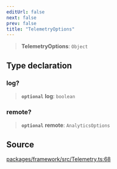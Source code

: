 ```yaml
---
editUrl: false
next: false
prev: false
title: "TelemetryOptions"
---
```


> **TelemetryOptions**: `Object`

## Type declaration

### log?

> **`optional`** **log**: `boolean`

### remote?

> **`optional`** **remote**: `AnalyticsOptions`

## Source

[packages/framework/src/Telemetry.ts:68](https://github.com/nodenogg-in/alpha-p2p/blob/eef58d6a6d6a6f76abda4ba5686a340e45c0c40b/packages/framework/src/Telemetry.ts#L68)
